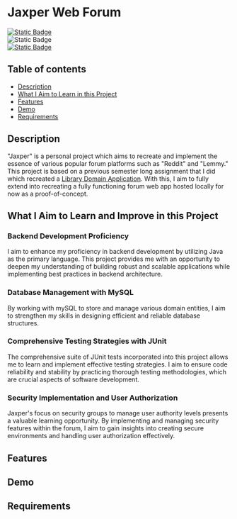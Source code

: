 # Jaxper Web Forum
[![Static Badge](https://img.shields.io/badge/Email-jreginaldo@protonmail.com-blue)](mailto:jreginaldo@protonmail.com?subject=[Github%20Jaxper]Subject)  
![Static Badge](https://img.shields.io/badge/Discord-itakedonations-5539cc)  
[![Static Badge](https://img.shields.io/badge/Based_On-Library_Domain_Application-orange)](https://github.com/AnotherCreator/Library-Domain-Application)

## Table of contents
- [Description](#description)
- [What I Aim to Learn in this Project](#what-i-aim-to-learn-and-improve-in-this-project)
- [Features](#features)
- [Demo](#demo)
- [Requirements](#requirements) 

## Description
"Jaxper" is a personal project which aims to recreate and implement the essence of various popular forum platforms such
as "Reddit" and "Lemmy." This project is based on a previous semester long assignment that I did which recreated a 
[Library Domain Application](https://github.com/AnotherCreator/Library-Domain-Application). With this, I aim to fully
extend into recreating a fully functioning forum web app hosted locally for now as a proof-of-concept.

## What I Aim to Learn and Improve in this Project
### **Backend Development Proficiency**  
I aim to enhance my proficiency in backend development by utilizing Java as the primary language. 
This project provides me with an opportunity to deepen my understanding of building robust and scalable applications 
while implementing best practices in backend architecture.  

### **Database Management with MySQL**  
By working with mySQL to store and manage various domain entities, 
I aim to strengthen my skills in designing efficient and reliable database structures.  

### **Comprehensive Testing Strategies with JUnit**  
The comprehensive suite of JUnit tests incorporated into this project allows me to learn and implement 
effective testing strategies. I aim to ensure code reliability and stability by practicing thorough testing 
methodologies, which are crucial aspects of software development.  

### **Security Implementation and User Authorization**  
Jaxper's focus on security groups to manage user authority levels presents a valuable learning opportunity. 
By implementing and managing security features within the forum, 
I aim to gain insights into creating secure environments and handling user authorization effectively.  

## Features

## Demo

## Requirements
